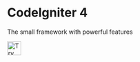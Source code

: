 # CodeIgniter 4
The small framework with powerful features

<a href="https://idx.google.com/new?template=https://github.com/arifnd/idx-templates/tree/main/codeigniter-4">
  <img height="32" alt="Try in IDX" src="https://cdn.idx.dev/btn/try_dark_32.svg">
</a>

